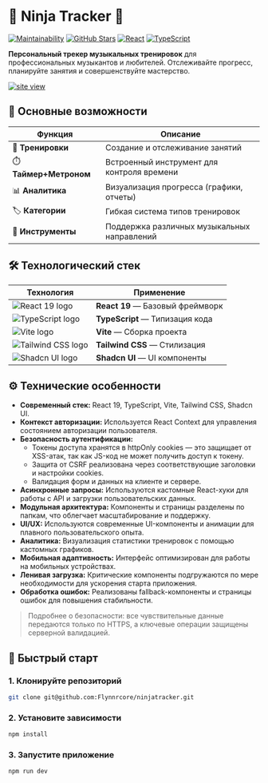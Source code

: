 # 🎵 Ninja Tracker 🎵

[![Maintainability](https://qlty.sh/badges/b6125dc0-85ac-41f3-8270-ae761025c432/maintainability.svg)](https://qlty.sh/gh/Flynnrcore/projects/ninjatracker)
[![GitHub Stars](https://img.shields.io/github/stars/Flynnrcore/ninjatracker?style=social)](https://github.com/Flynnrcore/ninjatracker/stargazers)
[![React](https://img.shields.io/badge/React-19-%2361DAFB)](https://react.dev/)
[![TypeScript](https://img.shields.io/badge/TypeScript-5.0-%233178C6)](https://www.typescriptlang.org/)

**Персональный трекер музыкальных тренировок** для профессиональных музыкантов и любителей.
Отслеживайте прогресс, планируйте занятия и совершенствуйте мастерство.

[![site view](https://i.postimg.cc/hjjqMV1z/temp-Image-QClbe-S.avif)](https://ninjatracker.vercel.app)

## 🌟 Основные возможности

| Функция                | Описание                                    |
| ---------------------- | ------------------------------------------- |
| 🎯 **Тренировки**      | Создание и отслеживание занятий             |
| ⏱️ **Таймер+Метроном** | Встроенный инструмент для контроля времени  |
| 📊 **Аналитика**       | Визуализация прогресса (графики, отчеты)    |
| 🏷️ **Категории**       | Гибкая система типов тренировок             |
| 🎸 **Инструменты**     | Поддержка различных музыкальных направлений |

## 🛠 Технологический стек

| Технология | Применение |
|------------|------------|
| ![React 19 logo](https://cdn.worldvectorlogo.com/logos/react-2.svg) | **React 19** — Базовый фреймворк |
| ![TypeScript logo](https://cdn.worldvectorlogo.com/logos/typescript.svg) | **TypeScript** — Типизация кода |
| ![Vite logo](https://cdn.worldvectorlogo.com/logos/vitejs.svg) | **Vite** — Сборка проекта |
| ![Tailwind CSS logo](https://cdn.worldvectorlogo.com/logos/tailwindcss.svg) | **Tailwind CSS** — Стилизация |
| ![Shadcn UI logo](https://shadcn.com/favicon.ico) | **Shadcn UI** — UI компоненты |

## ⚙️ Технические особенности

- **Современный стек:** React 19, TypeScript, Vite, Tailwind CSS, Shadcn UI.
- **Контекст авторизации:** Используется React Context для управления состоянием авторизации пользователя.
- **Безопасность аутентификации:**
  - Токены доступа хранятся в httpOnly cookies — это защищает от XSS-атак, так как JS-код не может получить доступ к токену.
  - Защита от CSRF реализована через соответствующие заголовки и настройки cookies.
  - Валидация форм и данных на клиенте и сервере.
- **Асинхронные запросы:** Используются кастомные React-хуки для работы с API и загрузки пользовательских данных.
- **Модульная архитектура:** Компоненты и страницы разделены по папкам, что облегчает масштабирование и поддержку.
- **UI/UX:** Используются современные UI-компоненты и анимации для плавного пользовательского опыта.
- **Аналитика:** Визуализация статистики тренировок с помощью кастомных графиков.
- **Мобильная адаптивность:** Интерфейс оптимизирован для работы на мобильных устройствах.
- **Ленивая загрузка:** Критические компоненты подгружаются по мере необходимости для ускорения старта приложения.
- **Обработка ошибок:** Реализованы fallback-компоненты и страницы ошибок для повышения стабильности.

> Подробнее о безопасности: все чувствительные данные передаются только по HTTPS, а ключевые операции защищены серверной валидацией.

## 🚀 Быстрый старт

### 1. Клонируйте репозиторий

```bash
git clone git@github.com:Flynnrcore/ninjatracker.git
```

### 2. Установите зависимости

```bash
npm install
```

### 3. Запустите приложение

```bash
npm run dev
```

